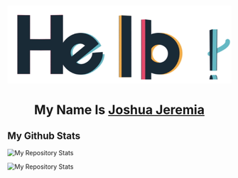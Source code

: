 <p align="center">
  <img width="700" src="https://github.com/equinox-jj/equinox-jj/blob/main/hello.gif">
<h1 align="center">My Name Is <a href="https://www.linkedin.com/in/joshua-jeremia-pardede/">Joshua Jeremia</a></h1>
</p>

## My Github Stats
![My Repository Stats](https://github-readme-stats.vercel.app/api?username=equinox-jj&show_icons=true)

![My Repository Stats](https://github-readme-stats.vercel.app/api/top-langs/?username=equinox-jj&theme=blue-green)

<!--
**equinox-jj/equinox-jj** is a ✨ _special_ ✨ repository because its `README.md` (this file) appears on your GitHub profile.

Here are some ideas to get you started:

- 🔭 I’m currently working on ...
- 🌱 I’m currently learning ...
- 👯 I’m looking to collaborate on ...
- 🤔 I’m looking for help with ...
- 💬 Ask me about ...
- 📫 How to reach me: ...
- 😄 Pronouns: ...
- ⚡ Fun fact: ...
-->
